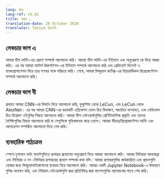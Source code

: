 ```yaml
---
lang: bn
lang-ref: ch.01
title: সপ্তাহ ১
translation-date: 28 October 2020
translator: Taniya Seth
---
```



## লেকচার ভাগ এ

<!-- We discuss the motivation behind deep learning. We begin with the history and inspiration of deep learning. Then we discuss the history of pattern recognition and introduce gradient descent and its computation by backpropagation. Finally, we discuss the hierarchical representation of the visual cortex.
-->
আমরা ডীপ লার্নিং-এর প্রেরণা সম্পর্কে আলোচনা করি। আমরা ডীপ লার্নিং-এর ইতিহাস এবং অনুপ্রেরণা কে দিয়ে আরম্ভ করি। এর পর আমরা প্যাটার্ন রিকগনিশন-এর ইতিহাস সম্পর্কে আলোচনা করি এবং গ্রেডিয়েন্ট ডিসেন্ট ও ব্যাকপ্রোপাগেশন দিয়ে তার গণনার সঙ্গে পরিচয়ে করি। শেষে, আমরা ভিজুয়াল কর্টেক্স-এর হিয়ারার্কিকল রিপ্রেজেন্টেশন সম্পর্কে আলোচনা করি।


## লেকচার ভাগ বী

<!-- We first discuss the evolution of CNNs, from Fukushima to LeCun to AlexNet. We then discuss some applications of CNN's, such as image segmentation, autonomous vehicles, and medical image analysis. We discuss the hierarchical nature of deep networks and the attributes of deep networks that make them advantageous. We conclude with a discussion of generating and learning features/representations. -->
প্রথমত আমরা CNN-এর বিবর্তন নিয়ে আলোচনা করি, ফুকুশিমা থেকে LeCun, এবং LeCun থেকে AlexNet। এর পর আমরা CNN-এর কয়েকটি এপ্লিকেশন যেমন চিত্র বিভাজন, স্বয়ংক্রিয় যানবাহন, এবং মেডিকেল চিত্র বিশ্লেষণ এইগুলির বিষয়ে আলোচনা করি। আমরা ডীপ নেটওয়ার্কগুলির শ্রেণিবিন্যাসিক প্রকৃতি এবং তাদের বৈশিষ্ট্যগুলির বিষয়ে আলোচনা করি যা সেগুলিকে সুবিধাজনক করে তোলে। আমরা ফীচার/রিপ্রেজেন্টেশন লার্নিং এবং জেনারেশন সম্পর্কিত আলোচনা দিয়ে শেষ করি।


## ব্যবহারিক পাঠ্যক্রম

<!-- We discuss the motivation for applying transformations to data points visualized in space. We talk about Linear Algebra and the application of linear and non-linear transformations. We discuss the use of visualization to understand the function and effects of these transformations. We walk through examples in a Jupyter Notebook and conclude with a discussion of functions represented by neural networks.
-->
স্পেসে দৃশ্যমান ডাটা পয়েন্টগুলিতে রূপান্তর প্রয়োগের অনুপ্রেরণা নিয়ে আমরা আলোচনা করি। আমরা লিনিয়ার আলজেব্রা এবং লিনিয়ার ও নন -লিনিয়ার রূপান্তরের প্রয়োগ সম্পর্কে কথা বলি। আমরা রূপান্তরগুলির কার্যকারিতা এবং প্রভাবগুলি বোঝার জন্য ভিজ্যুয়ালাইজেশনের ব্যবহার নিয়ে আলোচনা করি। আমরা একটি Jupyter Notebook-এ উদাহরণ গুলির অন্বেষণ করি, এবং নিউরাল নেটওয়ার্কগুলি দ্বারা প্রতিনিধিত্ব করা ফাংশনগুলির আলোচনার সাথে শেষ করি।
